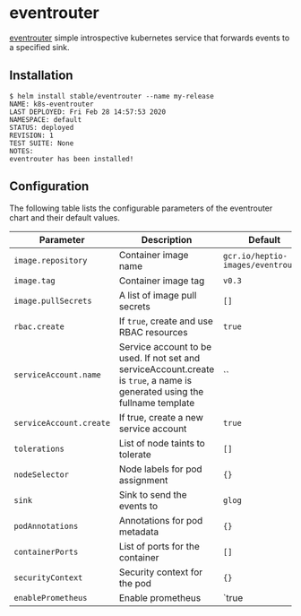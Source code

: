 # eventrouter

[eventrouter](https://github.com/heptiolabs/eventrouter) simple introspective kubernetes service that forwards events to a specified sink.

## Installation

```console
$ helm install stable/eventrouter --name my-release
NAME: k8s-eventrouter
LAST DEPLOYED: Fri Feb 28 14:57:53 2020
NAMESPACE: default
STATUS: deployed
REVISION: 1
TEST SUITE: None
NOTES:
eventrouter has been installed!
```

## Configuration

The following table lists the configurable parameters of the eventrouter chart and their default values.

|        Parameter        |                                                         Description                                                         |              Default               |
| ----------------------- | --------------------------------------------------------------------------------------------------------------------------- | ---------------------------------- |
| `image.repository`      | Container image name                                                                                                        | `gcr.io/heptio-images/eventrouter` |
| `image.tag`             | Container image tag                                                                                                         | `v0.3`                             |
| `image.pullSecrets`     | A list of image pull secrets                                                                                                | `[]`                               |
| `rbac.create`           | If `true`, create and use RBAC resources                                                                                    | `true`                             |
| `serviceAccount.name`   | Service account to be used. If not set and serviceAccount.create is `true`, a name is generated using the fullname template | ``                                 |
| `serviceAccount.create` | If true, create a new service account                                                                                       | `true`                             |
| `tolerations`           | List of node taints to tolerate                                                                                             | `[]`                               |
| `nodeSelector`          | Node labels for pod assignment                                                                                              | `{}`                               |
| `sink`                  | Sink to send the events to                                                                                                  | `glog`                             |
| `podAnnotations`        | Annotations for pod metadata                                                                                                | `{}`                               |
| `containerPorts`        | List of ports for the container                                                                                             | `[]`                               |
| `securityContext`       | Security context for the pod                                                                                                | `{}`                               |
| `enablePrometheus`      | Enable prometheus                                                                                                           | `true                              |
